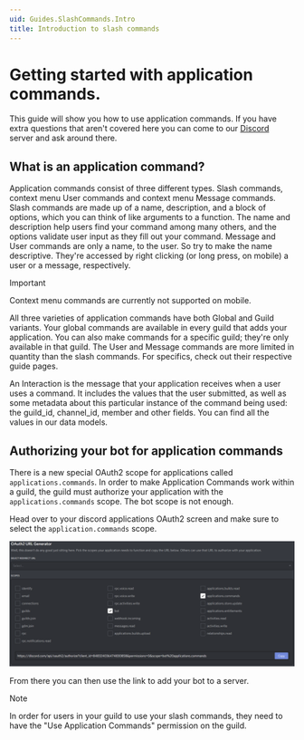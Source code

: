 ```yaml
---
uid: Guides.SlashCommands.Intro
title: Introduction to slash commands
---
```



# Getting started with application commands.

This guide will show you how to use application commands.
If you have extra questions that aren't covered here you can come to our
[Discord](https://discord.com/invite/dvSfUTet3K) server and ask around there.

## What is an application command?

Application commands consist of three different types. Slash commands, context menu User commands and context menu Message commands.
Slash commands are made up of a name, description, and a block of options, which you can think of like arguments to a function.
The name and description help users find your command among many others, and the options validate user input as they fill out your command.
Message and User commands are only a name, to the user. So try to make the name descriptive.
They're accessed by right clicking (or long press, on mobile) a user or a message, respectively.

> [!IMPORTANT]
> Context menu commands are currently not supported on mobile.

All three varieties of application commands have both Global and Guild variants.
Your global commands are available in every guild that adds your application.
You can also make commands for a specific guild; they're only available in that guild.
The User and Message commands are more limited in quantity than the slash commands.
For specifics, check out their respective guide pages.

An Interaction is the message that your application receives when a user uses a command.
It includes the values that the user submitted, as well as some metadata about this particular instance of the command being used:
the guild_id,
channel_id,
member and other fields.
You can find all the values in our data models.

## Authorizing your bot for application commands

There is a new special OAuth2 scope for applications called `applications.commands`.
In order to make Application Commands work within a guild, the guild must authorize your application
with the `applications.commands` scope. The bot scope is not enough.

Head over to your discord applications OAuth2 screen and make sure to select the `application.commands` scope.

![OAuth2 scoping](slash-commands/images/oauth.png)

From there you can then use the link to add your bot to a server.

> [!NOTE]
> In order for users in your guild to use your slash commands, they need to have
> the "Use Application Commands" permission on the guild.
